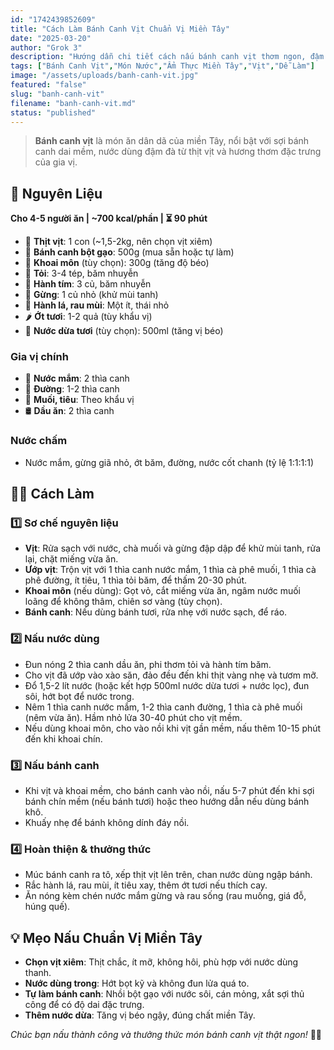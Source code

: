 ```yaml
---
id: "1742439852609"
title: "Cách Làm Bánh Canh Vịt Chuẩn Vị Miền Tây"
date: "2025-03-20"
author: "Grok 3"
description: "Hướng dẫn chi tiết cách nấu bánh canh vịt thơm ngon, đậm đà với sợi bánh dai mềm và nước dùng chuẩn miền Tây."
tags: ["Bánh Canh Vịt","Món Nước","Ẩm Thực Miền Tây","Vịt","Dễ Làm"]
image: "/assets/uploads/banh-canh-vit.jpg"
featured: "false"
slug: "banh-canh-vit"
filename: "banh-canh-vit.md"
status: "published"
---
```

> **Bánh canh vịt** là món ăn dân dã của miền Tây, nổi bật với sợi bánh canh dai mềm, nước dùng đậm đà từ thịt vịt và hương thơm đặc trưng của gia vị.

## 🛒 **Nguyên Liệu**
**Cho 4-5 người ăn | ~700 kcal/phần | ⏳ 90 phút**

- 🦆 **Thịt vịt**: 1 con (~1,5-2kg, nên chọn vịt xiêm)
- 🍜 **Bánh canh bột gạo**: 500g (mua sẵn hoặc tự làm)
- 🥔 **Khoai môn** (tùy chọn): 300g (tăng độ béo)
- 🧄 **Tỏi**: 3-4 tép, băm nhuyễn
- 🧅 **Hành tím**: 3 củ, băm nhuyễn
- 🍋 **Gừng**: 1 củ nhỏ (khử mùi tanh)
- 🌿 **Hành lá, rau mùi**: Một ít, thái nhỏ
- 🌶 **Ớt tươi**: 1-2 quả (tùy khẩu vị)
- 🥛 **Nước dừa tươi** (tùy chọn): 500ml (tăng vị béo)

### **Gia vị chính**
- 🥢 **Nước mắm**: 2 thìa canh
- 🍯 **Đường**: 1-2 thìa canh
- 🧂 **Muối, tiêu**: Theo khẩu vị
- 🛢 **Dầu ăn**: 2 thìa canh

### **Nước chấm**
- Nước mắm, gừng giã nhỏ, ớt băm, đường, nước cốt chanh (tỷ lệ 1:1:1:1)

## 👩‍🍳 **Cách Làm**

### 1️⃣ **Sơ chế nguyên liệu**
- **Vịt**: Rửa sạch với nước, chà muối và gừng đập dập để khử mùi tanh, rửa lại, chặt miếng vừa ăn.
- **Ướp vịt**: Trộn vịt với 1 thìa canh nước mắm, 1 thìa cà phê muối, 1 thìa cà phê đường, ít tiêu, 1 thìa tỏi băm, để thấm 20-30 phút.
- **Khoai môn** (nếu dùng): Gọt vỏ, cắt miếng vừa ăn, ngâm nước muối loãng để không thâm, chiên sơ vàng (tùy chọn).
- **Bánh canh**: Nếu dùng bánh tươi, rửa nhẹ với nước sạch, để ráo.

### 2️⃣ **Nấu nước dùng**
- Đun nóng 2 thìa canh dầu ăn, phi thơm tỏi và hành tím băm.
- Cho vịt đã ướp vào xào săn, đảo đều đến khi thịt vàng nhẹ và tươm mỡ.
- Đổ 1,5-2 lít nước (hoặc kết hợp 500ml nước dừa tươi + nước lọc), đun sôi, hớt bọt để nước trong.
- Nêm 1 thìa canh nước mắm, 1-2 thìa canh đường, 1 thìa cà phê muối (nêm vừa ăn). Hầm nhỏ lửa 30-40 phút cho vịt mềm.
- Nếu dùng khoai môn, cho vào nồi khi vịt gần mềm, nấu thêm 10-15 phút đến khi khoai chín.

### 3️⃣ **Nấu bánh canh**
- Khi vịt và khoai mềm, cho bánh canh vào nồi, nấu 5-7 phút đến khi sợi bánh chín mềm (nếu bánh tươi) hoặc theo hướng dẫn nếu dùng bánh khô.
- Khuấy nhẹ để bánh không dính đáy nồi.

### 4️⃣ **Hoàn thiện & thưởng thức**
- Múc bánh canh ra tô, xếp thịt vịt lên trên, chan nước dùng ngập bánh.
- Rắc hành lá, rau mùi, ít tiêu xay, thêm ớt tươi nếu thích cay.
- Ăn nóng kèm chén nước mắm gừng và rau sống (rau muống, giá đỗ, húng quế).

## 💡 **Mẹo Nấu Chuẩn Vị Miền Tây**
- **Chọn vịt xiêm**: Thịt chắc, ít mỡ, không hôi, phù hợp với nước dùng thanh.
- **Nước dùng trong**: Hớt bọt kỹ và không đun lửa quá to.
- **Tự làm bánh canh**: Nhồi bột gạo với nước sôi, cán mỏng, xắt sợi thủ công để có độ dai đặc trưng.
- **Thêm nước dừa**: Tăng vị béo ngậy, đúng chất miền Tây.

*Chúc bạn nấu thành công và thưởng thức món bánh canh vịt thật ngon!* 🦆🍜